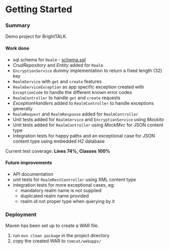# Getting Started

### Summary
Demo project for BrightTALK.

#### Work done
* sql schema for `Realm` - [schema.sql](src/schema.sql)
* *CrudRepository* and *Entity* added for `Realm`
* `EncryptionService` dummy implementation to return a fixed length (32) key
* `RealmService` with `get` and `create` features
* `RealmServiceException` as app specific exception created with `ExceptionCode` to handle the different known error codes
* `RealmController` to handle `get` and `create` requests
* *ExceptionHandler*s added to `RealmController` to handle exceptions generally
* `RealmRequest` and `RealmResponse` added for `RealmController`
* Unit tests added for `RealmService` and `EncryptionService` using *Mockito*
* Unit tests added for `RealmController` using *MockMvc* for JSON content type
* Integration tests for happy paths and an exceptional case for JSON content type using embedded *H2* database

Current test coverage: **Lines 74%, Classes 100%**

#### Future improvements


* API documentation
* unit tests for `RealmRestController` using XML content type
* integration tests for more exceptional cases, eg:
    * mandatory realm name is not supplied
    * duplicated realm name provided
    * realm id not proper type when querying by it
    

### Deployment

Maven has been set up to create a WAR file.

1. run `mvn clean package` in the project directory
2. copy the created WAR to `tomcat/webapps/`



